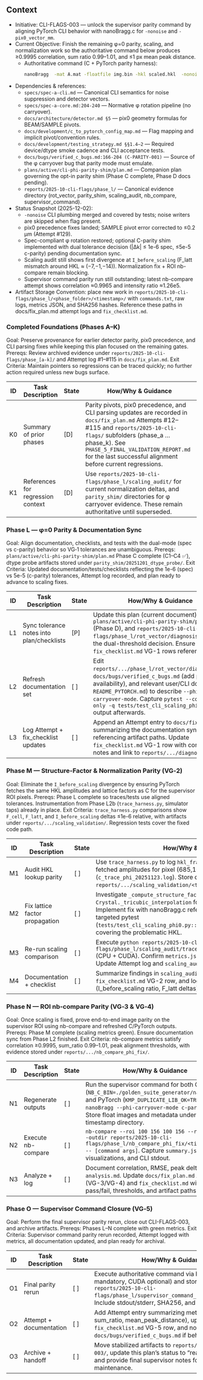 ## Context
- Initiative: CLI-FLAGS-003 — unlock the supervisor parity command by aligning PyTorch CLI behavior with nanoBragg.c for `-nonoise` and `-pix0_vector_mm`.
- Current Objective: Finish the remaining φ=0 parity, scaling, and normalization work so the authoritative command below produces ≥0.9995 correlation, sum ratio 0.99–1.01, and ≤1 px mean peak distance.
  - Authoritative command (C + PyTorch parity harness):
    ```bash
    nanoBragg  -mat A.mat -floatfile img.bin -hkl scaled.hkl  -nonoise  -nointerpolate -oversample 1  -exposure 1  -flux 1e18 -beamsize 1.0  -spindle_axis -1 0 0 -Xbeam 217.742295 -Ybeam 213.907080  -distance 231.274660 -lambda 0.976800 -pixel 0.172 -detpixels_x 2463 -detpixels_y 2527 -odet_vector -0.000088 0.004914 -0.999988 -sdet_vector -0.005998 -0.999970 -0.004913 -fdet_vector 0.999982 -0.005998 -0.000118 -pix0_vector_mm -216.336293 215.205512 -230.200866  -beam_vector 0.00051387949 0.0 -0.99999986  -Na 36  -Nb 47 -Nc 29 -osc 0.1 -phi 0 -phisteps 10 -detector_rotx 0 -detector_roty 0 -detector_rotz 0 -twotheta 0
    ```
- Dependencies & references:
  - `specs/spec-a-cli.md` — Canonical CLI semantics for noise suppression and detector vectors.
  - `specs/spec-a-core.md:204-240` — Normative φ rotation pipeline (no carryover).
  - `docs/architecture/detector.md §5` — pix0 geometry formulas for BEAM/SAMPLE pivots.
  - `docs/development/c_to_pytorch_config_map.md` — Flag mapping and implicit pivot/convention rules.
  - `docs/development/testing_strategy.md §§1.4–2` — Required device/dtype smoke cadence and CLI acceptance tests.
  - `docs/bugs/verified_c_bugs.md:166-204 (C-PARITY-001)` — Source of the φ carryover bug that parity mode must emulate.
  - `plans/active/cli-phi-parity-shim/plan.md` — Companion plan governing the opt-in parity shim (Phase C complete, Phase D docs pending).
  - `reports/2025-10-cli-flags/phase_l/` — Canonical evidence directory (rot_vector, parity_shim, scaling_audit, nb_compare, supervisor_command).
- Status Snapshot (2025-12-02):
  - `-nonoise` CLI plumbing merged and covered by tests; noise writers are skipped when flag present.
  - pix0 precedence fixes landed; SAMPLE pivot error corrected to ≤0.2 µm (Attempt #129).
  - Spec-compliant φ rotation restored; optional C-parity shim implemented with dual tolerance decision (|Δk| ≤ 1e-6 spec, ≤5e-5 c-parity) pending documentation sync.
  - Scaling audit still shows first divergence at `I_before_scaling` (F_latt mismatch around HKL ≈ (−7,−1,−14)). Normalization fix + ROI nb-compare remain blocking.
  - Supervisor command parity run still outstanding; latest nb-compare attempt shows correlation ≈0.9965 and intensity ratio ≈1.26e5.
- Artifact Storage Convention: place new work in `reports/2025-10-cli-flags/phase_l/<phase_folder>/<timestamp>/` with `commands.txt`, raw logs, metrics JSON, and SHA256 hashes. Reference these paths in docs/fix_plan.md attempt logs and `fix_checklist.md`.

### Completed Foundations (Phases A–K)
Goal: Preserve provenance for earlier detector parity, pix0 precedence, and CLI parsing fixes while keeping this plan focused on the remaining gates.
Prereqs: Review archived evidence under `reports/2025-10-cli-flags/phase_[a-k]/` and Attempt log #1–#115 in `docs/fix_plan.md`.
Exit Criteria: Maintain pointers so regressions can be traced quickly; no further action required unless new bugs surface.

| ID | Task Description | State | How/Why & Guidance |
| --- | --- | --- | --- |
| K0 | Summary of prior phases | [D] | Parity pivots, pix0 precedence, and CLI parsing updates are recorded in `docs/fix_plan.md` Attempts #12–#115 and `reports/2025-10-cli-flags/` subfolders (phase_a … phase_k). See `PHASE_5_FINAL_VALIDATION_REPORT.md` for the last successful alignment before current regressions. |
| K1 | References for regression context | [D] | Use `reports/2025-10-cli-flags/phase_l/scaling_audit/` for current normalization deltas, and `parity_shim/` directories for φ carryover evidence. These remain authoritative until superseded. |

### Phase L — φ=0 Parity & Documentation Sync
Goal: Align documentation, checklists, and tests with the dual-mode (spec vs c-parity) behavior so VG‑1 tolerances are unambiguous.
Prereqs: `plans/active/cli-phi-parity-shim/plan.md` Phase C complete (C1–C4 ✅), dtype probe artifacts stored under `parity_shim/20251201_dtype_probe/`.
Exit Criteria: Updated documentation/tests/checklists reflecting the 1e-6 (spec) vs 5e-5 (c-parity) tolerances, Attempt log recorded, and plan ready to advance to scaling fixes.

| ID | Task Description | State | How/Why & Guidance |
| --- | --- | --- | --- |
| L1 | Sync tolerance notes into plan/checklists | [P] | Update this plan (current document), `plans/active/cli-phi-parity-shim/plan.md` (Phase D), and `reports/2025-10-cli-flags/phase_l/rot_vector/diagnosis.md` to cite the dual-threshold decision. Ensure `fix_checklist.md` VG-1 rows reference |Δrot_b| ≤1e-6 (spec) and |Δk| ≤5e-5 (c-parity). |
| L2 | Refresh documentation set | [ ] | Edit `reports/.../phase_l/rot_vector/diagnosis.md`, `docs/bugs/verified_c_bugs.md` (add parity shim availability), and relevant user/CLI docs (e.g., `README_PYTORCH.md`) to describe `--phi-carryover-mode`. Capture `pytest --collect-only -q tests/test_cli_scaling_phi0.py` output afterwards. |
| L3 | Log Attempt + fix_checklist updates | [ ] | Append an Attempt entry to `docs/fix_plan.md` summarizing the documentation sync and referencing artifact paths. Update `fix_checklist.md` VG-1 row with completion notes and link to `reports/.../diagnosis.md`. |

### Phase M — Structure-Factor & Normalization Parity (VG‑2)
Goal: Eliminate the `I_before_scaling` divergence by ensuring PyTorch fetches the same HKL amplitudes and lattice factors as C for the supervisor ROI pixels.
Prereqs: Phase L complete so traces/tests use aligned tolerances. Instrumentation from Phase L2b (`trace_harness.py`, simulator taps) already in place.
Exit Criteria: `trace_harness.py` comparisons show `F_cell`, `F_latt`, and `I_before_scaling` deltas ≤1e-6 relative, with artifacts under `reports/.../scaling_validation/`. Regression tests cover the fixed code path.

| ID | Task Description | State | How/Why & Guidance |
| --- | --- | --- | --- |
| M1 | Audit HKL lookup parity | [ ] | Use `trace_harness.py` to log `hkl_frac`, integer HKL indices, and fetched amplitudes for pixel (685,1039). Compare against C trace (`c_trace_phi_20251123.log`). Store diff in `reports/.../scaling_validation/<timestamp>/hkldata.md`. |
| M2 | Fix lattice factor propagation | [ ] | Investigate `_compute_structure_factors` and `Crystal._tricubic_interpolation` for cases returning zero F_cell. Implement fix with nanoBragg.c reference (lines 2604–3278). Add targeted pytest (`tests/test_cli_scaling_phi0.py::test_I_before_scaling_matches_c`) covering the problematic HKL. |
| M3 | Re-run scaling comparison | [ ] | Execute `python reports/2025-10-cli-flags/phase_l/scaling_audit/trace_harness.py --pixel 685 1039` (CPU + CUDA). Confirm `metrics.json` reports first_divergence=None. Update Attempt log and `scaling_audit/scaling_comparison.md`. |
| M4 | Documentation + checklist | [ ] | Summarize findings in `scaling_audit/summary.md`, update `fix_checklist.md` VG-2 row, and log Attempt with metrics (I_before_scaling ratio, F_latt deltas). |

### Phase N — ROI nb-compare Parity (VG‑3 & VG‑4)
Goal: Once scaling is fixed, prove end-to-end image parity on the supervisor ROI using nb-compare and refreshed C/PyTorch outputs.
Prereqs: Phase M complete (scaling metrics green). Ensure documentation sync from Phase L2 finished.
Exit Criteria: nb-compare metrics satisfy correlation ≥0.9995, sum_ratio 0.99–1.01, peak alignment thresholds, with evidence stored under `reports/.../nb_compare_phi_fix/`.

| ID | Task Description | State | How/Why & Guidance |
| --- | --- | --- | --- |
| N1 | Regenerate outputs | [ ] | Run the supervisor command for both C (`NB_C_BIN=./golden_suite_generator/nanoBragg`) and PyTorch (`KMP_DUPLICATE_LIB_OK=TRUE nanoBragg --phi-carryover-mode c-parity ...`). Store float images and metadata under a new timestamp directory. |
| N2 | Execute nb-compare | [ ] | `nb-compare --roi 100 156 100 156 --resample --outdir reports/2025-10-cli-flags/phase_l/nb_compare_phi_fix/<timestamp>/ -- [command args]`. Capture `summary.json`, PNG visualizations, and CLI stdout. |
| N3 | Analyze + log | [ ] | Document correlation, RMSE, peak deltas in `analysis.md`. Update `docs/fix_plan.md` Attempts (VG-3/VG-4) and `fix_checklist.md` with pass/fail, thresholds, and artifact paths. |

### Phase O — Supervisor Command Closure (VG‑5)
Goal: Perform the final supervisor parity rerun, close out CLI-FLAGS-003, and archive artifacts.
Prereqs: Phases L–N complete with green metrics.
Exit Criteria: Supervisor command parity rerun recorded, Attempt logged with metrics, all documentation updated, and plan ready for archival.

| ID | Task Description | State | How/Why & Guidance |
| --- | --- | --- | --- |
| O1 | Final parity rerun | [ ] | Execute authoritative command via harness (CPU mandatory, CUDA optional) and store outputs in `reports/2025-10-cli-flags/phase_l/supervisor_command_rerun/<timestamp>/`. Include stdout/stderr, SHA256, and environment JSON. |
| O2 | Attempt + documentation | [ ] | Add Attempt entry summarizing metrics (correlation, sum_ratio, mean_peak_distance), update `fix_checklist.md` VG-5 row, and note closure in `docs/bugs/verified_c_bugs.md` if behavior changes. |
| O3 | Archive + handoff | [ ] | Move stabilized artifacts to `reports/archive/cli-flags-003/`, update this plan’s status to “ready for archive,” and provide final supervisor notes for future maintenance. |
